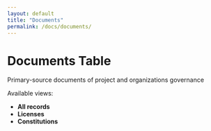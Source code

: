 ```yaml
---
layout: default
title: "Documents"
permalink: /docs/documents/
---
```


# Documents Table

Primary-source documents of project and organizations governance

Available views: 
- **All records**
- **Licenses**
- **Constitutions**